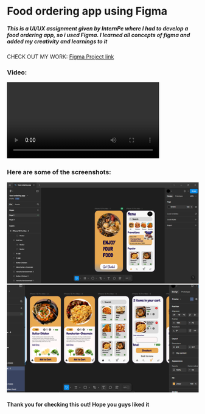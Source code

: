 <h1>Food ordering app using Figma</h1>
<h5>This is a UI/UX assignment  given by InternPe where I had to develop a food ordering app, so i used Figma. I learned all concepts of figma and added
my creativity and learnings to it</h5>

CHECK OUT MY WORK:
<a href="https://www.figma.com/design/ZzjNSzeLvi2d8AVLPfinO3/food-ordering-app?node-id=1-2&t=em3CtR2JPU9rSRVO-1">Figma Project link</a>
<h3>Video:</h3>
<video src="food ordering app - Page 1 - Figma 2025-02-02 19-41-33.mp4" controls height=200px loop>Figma</video>
<h3>Here are some of the screenshots:</h3>
<img src="figma1.png">
<img src="figma2.png">
<h4>Thank you for checking this out! Hope you guys liked it</h4>
